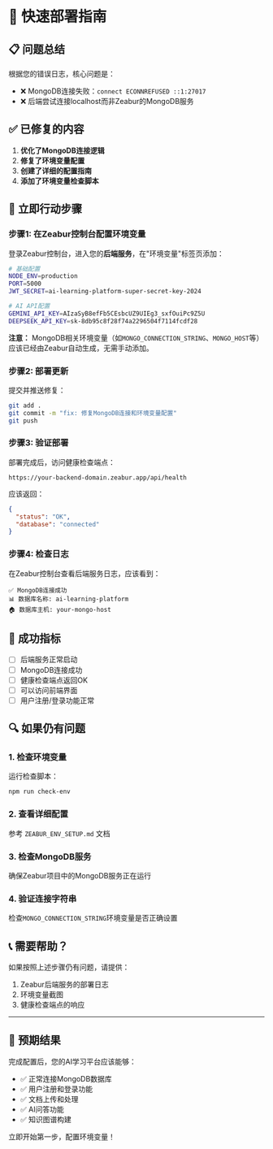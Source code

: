 # 🚀 快速部署指南

## 📋 问题总结

根据您的错误日志，核心问题是：
- ❌ MongoDB连接失败：`connect ECONNREFUSED ::1:27017`
- ❌ 后端尝试连接localhost而非Zeabur的MongoDB服务

## ✅ 已修复的内容

1. **优化了MongoDB连接逻辑**
2. **修复了环境变量配置**
3. **创建了详细的配置指南**
4. **添加了环境变量检查脚本**

## 🔧 立即行动步骤

### 步骤1: 在Zeabur控制台配置环境变量

登录Zeabur控制台，进入您的**后端服务**，在"环境变量"标签页添加：

```bash
# 基础配置
NODE_ENV=production
PORT=5000
JWT_SECRET=ai-learning-platform-super-secret-key-2024

# AI API配置
GEMINI_API_KEY=AIzaSyB8efFb5CEsbcUZ9UIEg3_sxfOuiPc9Z5U
DEEPSEEK_API_KEY=sk-8db95c8f28f74a2296504f7114fcdf28
```

**注意：** MongoDB相关环境变量（如`MONGO_CONNECTION_STRING`、`MONGO_HOST`等）应该已经由Zeabur自动生成，无需手动添加。

### 步骤2: 部署更新

提交并推送修复：

```bash
git add .
git commit -m "fix: 修复MongoDB连接和环境变量配置"
git push
```

### 步骤3: 验证部署

部署完成后，访问健康检查端点：

```
https://your-backend-domain.zeabur.app/api/health
```

应该返回：
```json
{
  "status": "OK",
  "database": "connected"
}
```

### 步骤4: 检查日志

在Zeabur控制台查看后端服务日志，应该看到：

```
✅ MongoDB连接成功
📊 数据库名称: ai-learning-platform
🏠 数据库主机: your-mongo-host
```

## 🎯 成功指标

- [ ] 后端服务正常启动
- [ ] MongoDB连接成功
- [ ] 健康检查端点返回OK
- [ ] 可以访问前端界面
- [ ] 用户注册/登录功能正常

## 🔍 如果仍有问题

### 1. 检查环境变量

运行检查脚本：
```bash
npm run check-env
```

### 2. 查看详细配置

参考 `ZEABUR_ENV_SETUP.md` 文档

### 3. 检查MongoDB服务

确保Zeabur项目中的MongoDB服务正在运行

### 4. 验证连接字符串

检查`MONGO_CONNECTION_STRING`环境变量是否正确设置

## 📞 需要帮助？

如果按照上述步骤仍有问题，请提供：
1. Zeabur后端服务的部署日志
2. 环境变量截图
3. 健康检查端点的响应

---

## 🎉 预期结果

完成配置后，您的AI学习平台应该能够：
- ✅ 正常连接MongoDB数据库
- ✅ 用户注册和登录功能
- ✅ 文档上传和处理
- ✅ AI问答功能
- ✅ 知识图谱构建

立即开始第一步，配置环境变量！ 